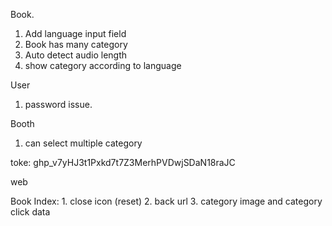 Book.
1. Add language input field
2. Book has many category
3. Auto detect audio length
4. show category according to language

User

1. password issue.

Booth
1. can select multiple category


toke: 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



web

Book Index: 1. close icon (reset)
            2. back url
            3. category image and category click data